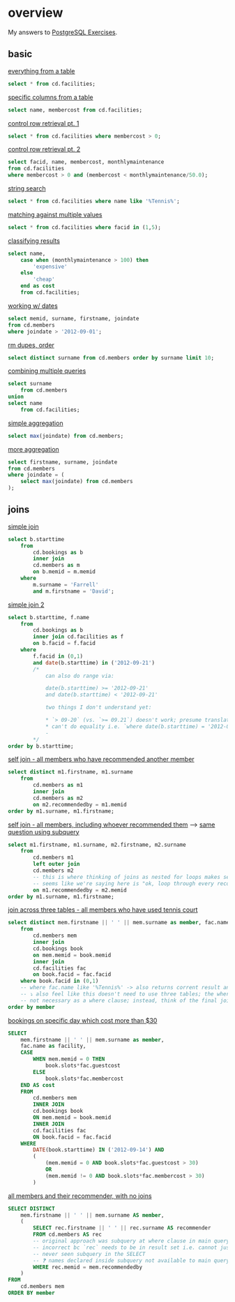 # overview

My answers to [PostgreSQL Exercises](https://pgexercises.com/).

## basic

[everything from a table](https://pgexercises.com/questions/basic/selectall.html)
```sql
select * from cd.facilities;
```

[specific columns from a table](https://pgexercises.com/questions/basic/selectspecific.html)
```sql
select name, membercost from cd.facilities;
```

[control row retrieval pt. 1](https://pgexercises.com/questions/basic/where.html)
```sql
select * from cd.facilities where membercost > 0;
```

[control row retrieval pt. 2](https://pgexercises.com/questions/basic/where2.html)
```sql
select facid, name, membercost, monthlymaintenance 
from cd.facilities 
where membercost > 0 and (membercost < monthlymaintenance/50.0);
```

[string search](https://pgexercises.com/questions/basic/where3.html)
```sql
select * from cd.facilities where name like '%Tennis%';
```

[matching against multiple values](https://pgexercises.com/questions/basic/where4.html)
```sql
select * from cd.facilities where facid in (1,5);
```

[classifying results](https://pgexercises.com/questions/basic/classify.html)
```sql
select name, 
	case when (monthlymaintenance > 100) then
		'expensive'
	else
		'cheap'
	end as cost
	from cd.facilities;  
```

[working w/ dates](https://pgexercises.com/questions/basic/date.html)
```sql
select memid, surname, firstname, joindate 
from cd.members
where joindate > '2012-09-01';
```

[rm dupes, order](https://pgexercises.com/questions/basic/unique.html)
```sql
select distinct surname from cd.members order by surname limit 10;
```

[combining multiple queries](https://pgexercises.com/questions/basic/union.html)
```sql
select surname 
	from cd.members
union
select name
	from cd.facilities;
```

[simple aggregation](https://pgexercises.com/questions/basic/agg.html)
```sql
select max(joindate) from cd.members;
```

[more aggregation](https://pgexercises.com/questions/basic/agg2.html)
```sql
select firstname, surname, joindate 
from cd.members 
where joindate = (
    select max(joindate) from cd.members
);
```

## joins

[simple join](https://pgexercises.com/questions/joins/simplejoin.html)
```sql
select b.starttime
	from 
		cd.bookings as b
		inner join 
        cd.members as m
		on b.memid = m.memid
	where 
		m.surname = 'Farrell'
		and m.firstname = 'David';
```

[simple join 2](https://pgexercises.com/questions/joins/simplejoin2.html)
```sql
select b.starttime, f.name
    from 
        cd.bookings as b
        inner join cd.facilities as f
        on b.facid = f.facid
    where 
        f.facid in (0,1)
        and date(b.starttime) in ('2012-09-21')
        /*
            can also do range via:

            date(b.starttime) >= '2012-09-21'
            and date(b.starttime) < '2012-09-21'

            two things I don't understand yet:

            * `> 09-20` (vs. `>= 09.21`) doesn't work; presume translates as 'greater than 09-20 00:00' i.e. everything on 09.20
            * can't do equality i.e. `where date(b.starttime) = '2012-09-21'`
            - 
        */
order by b.starttime;
```

[self join - all members who have recommended another member](https://pgexercises.com/questions/joins/self.html)
```sql
select distinct m1.firstname, m1.surname
	from 
		cd.members as m1
		inner join
		cd.members as m2
		on m2.recommendedby = m1.memid
order by m1.surname, m1.firstname;
```

[self join - all members, including whoever recommended them](https://pgexercises.com/questions/joins/self2.html) --> [same question using subquery](https://pgexercises.com/questions/joins/sub.html)
```sql
select m1.firstname, m1.surname, m2.firstname, m2.surname
	from 
		cd.members m1
		left outer join 
        cd.members m2
        -- this is where thinking of joins as nested for loops makes sense
        -- seems like we're saying here is "ok, loop through every record from the join table and return on a match"
        on m1.recommendedby = m2.memid
order by m1.surname, m1.firstname;
```

[join across three tables - all members who have used tennis court](https://pgexercises.com/questions/joins/threejoin.html)
```sql
select distinct mem.firstname || ' ' || mem.surname as member, fac.name
    from 
        cd.members mem
        inner join
        cd.bookings book
        on mem.memid = book.memid
        inner join
        cd.facilities fac
        on book.facid = fac.facid
    where book.facid in (0,1) 
    -- where fac.name like '%Tennis%' -> also returns corrent result and consistent w/ string search exercise
    -- ⤵️ also feel like this doesn't need to use three tables; the where clause in itself should be sufficient
    -- not necessary as a where clause; instead, think of the final join as just a way to pull in the facilities table data necessary for our result set
order by member
```

[bookings on specific day which cost more than $30](https://pgexercises.com/questions/joins/threejoin2.html)
```sql
SELECT 
    mem.firstname || ' ' || mem.surname as member,
    fac.name as facility,
    CASE
        WHEN mem.memid = 0 THEN
            book.slots*fac.guestcost
        ELSE
            book.slots*fac.membercost
    END AS cost
    FROM
        cd.members mem
        INNER JOIN
        cd.bookings book
        ON mem.memid = book.memid
        INNER JOIN
        cd.facilities fac
        ON book.facid = fac.facid
    WHERE 
        DATE(book.starttime) IN ('2012-09-14') AND
        (
            (mem.memid = 0 AND book.slots*fac.guestcost > 30) 
            OR
            (mem.memid != 0 AND book.slots*fac.membercost > 30)
        )
```

[all members and their recommender, with no joins](https://pgexercises.com/questions/joins/sub.html)
```sql
SELECT DISTINCT
    mem.firstname || ' ' || mem.surname AS member,
    (
        SELECT rec.firstname || ' ' || rec.surname AS recommender
        FROM cd.members AS rec
        -- original approach was subquery at where clause in main query 
        -- incorrect bc `rec` needs to be in result set i.e. cannot just feed into where clause
        -- never seen subquery in the SELECT
	  	-- ❓ names declared inside subquery not available to main query
        WHERE rec.memid = mem.recommendedby
    )
FROM
    cd.members mem
ORDER BY member
```
